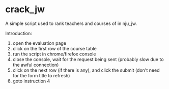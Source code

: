 crack_jw
========

A simple script used to rank teachers and courses of in nju_jw. 

Introduction: 

1. open the evaluation page
2. click on the first row of the course table
3. run the script in chrome/firefox console
4. close the console, wait for the request being sent (probably slow due to the awful connection)
5. click on the next row (if there is any), and click the submit (don't need for the form title to refresh)
6. goto instruction 4
